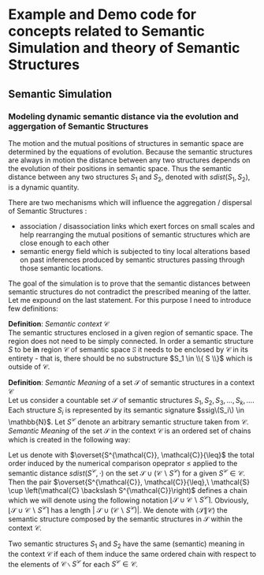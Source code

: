 # Example and Demo code for concepts related to Semantic Simulation and theory of Semantic Structures

## Semantic Simulation

### Modeling dynamic semantic distance via the evolution and aggergation of Semantic Structures 

The motion and the mutual positions of structures in semantic space are determined by the equations of evolution. Because the semantic structures are always in motion the distance between any two structures depends on the evolution of their positions in semantic space. Thus the semantic distance between any two structures $S_1$ and $S_2$, denoted with $sdist\left(S_1,S_2\right)$, is a dynamic quantity.

There are two mechanisms which will influence the aggregation / dispersal of Semantic Structures :

 * association / disassociation links which exert forces on small scales and help rearranging the mutual positions of semantic structures which are close enough to each other
 * semantic energy field which is subjected to tiny local alterations based on past inferences produced by semantic structures passing through those semantic locations.

The goal of the simulation is to prove that the semantic distances between semantic structures do not contradict the prescribed meaning of the latter. Let me expound on the last statement. For this purpose I need to introduce few definitions:

**Definition**: _Semantic context_ $\mathcal{C}$ \
The semantic structures enclosed in a given region of semantic space. The region does not need to be simply connected. In order a semantic structure $S$ to be **in** region $\mathcal{C}$ of semantic space $\mathbb{S}$ it needs to be enclosed by $\mathcal{C}$ in its entirety - that is, there should be no substructure $S_1 \in \\{ S \\}$ which is outside of $\mathcal{C}$. 

**Definition**: _Semantic Meaning_ of a set $\mathcal{S}$ of semantic structures in a context $\mathcal{C}$ \
Let us consider a countable set $\mathcal{S}$ of semantic structures $S_1, S_2, S_3, \dots, S_k, \dots$. Each structure $S_i$ is represented by its semantic signature $ssig\(S_i\) \in \mathbb{N}$. Let $S^{\mathcal{C}}$ denote an arbitrary semantic structure taken from $\mathcal{C}$. _Semantic Meaning_ of the set $\mathcal{S}$ in the context $\mathcal{C}$ is an ordered set of chains which is created in the following way: 

Let us denote with $\overset{S^{\mathcal{C}}, \mathcal{C}}{\leq}$ the total order induced by the numerical comparison opeprator $\leq$ applied to the  semantic distance $sdist\left(S^{\mathcal{C}},\cdot\right)$ on the set  $\mathcal{S} \cup \left(\mathcal{C} \backslash S^{\mathcal{C}} \right)$ for a given $S^{\mathcal{C}} \in \mathcal{C}$.
Then the pair $\overset{S^{\mathcal{C}}, \mathcal{C}}{\leq},\ \mathcal{S} \cup \left(\mathcal{C} \backslash S^{\mathcal{C}}\right)$ defines a chain which we will denote using the following notation $\lfloor\mathcal{S} \cup \mathcal{C} \backslash S^{\mathcal{C}}\rceil$.  Obviously, $\lfloor\mathcal{S} \cup \mathcal{C} \backslash S^{\mathcal{C}}\rceil$ has a length $\big|\ \mathcal{S} \cup \left(\mathcal{C} \backslash S^{\mathcal{C}}\right)\big|$. We denote with $\langle \mathcal{S} \| \mathcal{C} \rangle$ the semantic structure composed by the semantic structures in $\mathcal{S}$ within the context $\mathcal{C}$. 

Two semantic structures $S_1$ and $S_2$ have the same (semantic) meaning in the context $\mathcal{C}$ if each of them induce the same ordered chain with respect to the elements of $\mathcal{C} \backslash S^{\mathcal{C}}$ for each  $S^{\mathcal{C}} \in \mathcal{C}$.

